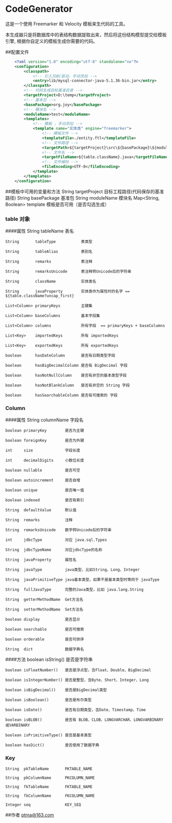 CodeGenerator
====
这是一个使用 Freemarker 和 Velocity 模板来生代码的工具。

本生成器只是将数据库中的表结构数据提取出来，然后将这份结构模型提交给模板引擎, 根据你自定义的模板生成你需要的代码。

##配置文件
```xml
    <?xml version="1.0" encoding="utf-8" standalone="no"?>
    <configuration>
        <classpath>
            <!-- 引入JDBC驱动，手动添加 -->
            <entry>lib/mysql-connector-java-5.1.36-bin.jar</entry>
        </classpath>
        <!-- 代码生成目标基准目录 -->
        <targetProject>D:\temp</targetProject>
        <!-- 基本包 -->
        <basePackage>org.joy</basePackage>
        <!-- 模块名 -->
        <moduleName>test</moduleName>
        <templates>
            <!-- 模板 ，手动添加 -->
            <template name="实体类" engine="freemarker">
                <!-- 模板文件 -->
                <templateFile>./entity.ftl</templateFile>
                <!-- 文件路径 -->
                <targetPath>${targetProject}\src\${basePackage}\${moduleName}\entity\</targetPath>
                <!-- 文件名 -->
                <targetFileName>${table.className}.java</targetFileName>
                <!-- 文件编码 -->
                <fileEncoding>UTF-8</fileEncoding>
            </template>
        </templates>
    </configuration>
```

##模板中可用的变量和方法
    String                targetProject       目标工程路径(代码保存的基准路径)
    String                basePackage         基准包
    String                moduleName          模块名
    Map<String, Boolean>  template            模板是否可用（是否勾选生成）  
    
### table 对象
####属性
    String       tableName           表名

    String       tableType           表类型

    String       tableAlias          表别名

    String       remarks             表注释

    String       remarksUnicode      表注释转Unicode后的字符串

    String       className           实体类名

    String       javaProperty        实体类作为属性时的名字 == ${table.className?uncap_first}

    List<Column> primaryKeys         主键集

    List<Column> baseColumns         基本字段集

    List<Column> columns             所有字段  == primaryKeys + baseColumns

    List<Key>    importedKeys        所有 importedKeys

    List<Key>    exportedKeys        所有 exportedKeys

    boolean      hasDateColumn       是否有日期类型字段

    boolean      hasBigDecimalColumn 是否有 BigDecimal 字段

    boolean      hasNotNullColumn    是否有非空的基本类型字段

    boolean      hasNotBlankColumn   是否有非空的 String 字段

    boolean      hasSearchableColumn 是否有可搜索的 字段


### Column
####属性
    String  columnName        字段名

    boolean primaryKey        是否为主键

    boolean foreignKey        是否为外键

    int     size              字段长度

    int     decimalDigits     小数位长度

    boolean nullable          是否可空

    boolean autoincrement     是否自增

    boolean unique            是否唯一值

    boolean indexed           是否有索引

    String  defaultValue      默认值

    String  remarks           注释

    String  remarksUnicode    数字转Unicode后的字符串

    int     jdbcType          对应 java.sql.Types

    String  jdbcTypeName      对应jdbcType的名称

    String  javaProperty      属性名

    String  javaType          java类型，比如String、Long、Integer

    String  javaPrimitiveType java基本类型，如果不是基本类型时等同于 javaType

    String  fullJavaType      完整的Java类型，比如 java.lang.String

    String  getterMethodName  Get方法名  

    String  setterMethodName  Set方法名  

    boolean display           是否显示  

    boolean searchable        是否可搜索  
    
    boolean orderable         是否可排序  

    String  dict              数据字典名


####方法
    boolean isString()        是否是字符串

    boolean isFloatNumber()   是否是浮点型，含Float、Double、BigDecimal

    boolean isIntegerNumber() 是否是整型，含Byte、Short、Integer、Long

    boolean isBigDecimal()    是否是BigDecimal类型

    boolean isBoolean()       是否是布尔类型

    boolean isDate()          是否有日期类型，含Date、Timestamp、Time

    boolean isBLOB()          是否有 BLOB、CLOB、LONGVARCHAR、LONGVARBINARY或VARBINARY

    boolean isPrimitiveType() 是否是基本类型

    boolean hasDict()         是否使用了数据字典

### Key
    String  pkTableName       PKTABLE_NAME

    String  pkColumnName      PKCOLUMN_NAME

    String  fkTableName       FKTABLE_NAME

    String  fkColumnName      FKCOLUMN_NAME

    Integer seq               KEY_SEQ


##作者
ptma@163.com
